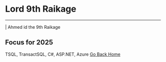 # Lord 9th Raikage
---
| Ahmed id the 9th Raikage

## Focus for 2025

TSQL, TransactSQL, C#, ASP.NET, Azure
[Go Back Home](README.md)